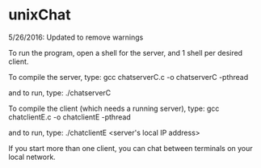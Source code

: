 # unixChat

5/26/2016: Updated to remove warnings

To run the program, open a shell for the server, and 1 shell per desired client.

To compile the server, type: gcc chatserverC.c -o chatserverC -pthread

and to run, type: ./chatserverC

To compile the client (which needs a running server), type: gcc chatclientE.c -o chatclientE -pthread

and to run, type: ./chatclientE \<server's local IP address\>

If you start more than one client, you can chat between terminals on your local network.
